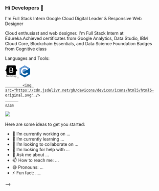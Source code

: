 ### Hi Developers 👋


I'm
Full Stack Intern
Google Cloud Digital Leader & Responsive Web Designer

Cloud enthusiast and web designer. I'm Full Stack Intern at Edureka.Achieved certificates from Google Analytics, Data Studio, IBM Cloud Core, Blockchain Essentials, and Data Science Foundation Badges from Cognitive class




Languages and Tools: 

<a href="https://getbootstrap.com" target="_blank" rel="noreferrer">
        <img src="https://raw.githubusercontent.com/devicons/devicon/master/icons/bootstrap/bootstrap-plain-wordmark.svg" alt="bootstrap" width="40" height="40" />
    </a>
    <a href="https://www.cprogramming.com/" target="_blank" rel="noreferrer">
        <img src="https://raw.githubusercontent.com/devicons/devicon/master/icons/c/c-original.svg" alt="c" width="40" height="40" />
    </a>
    <a href="https://www.html.com/" target="_blank" rel="noreferrer">
       
            <img src="https://cdn.jsdelivr.net/gh/devicons/devicon/icons/html5/html5-original.svg" />
          
    </a>
    
         
          
</a>

    
   
   
    
    

![](https://activity-graph.herokuapp.com/graph?username=aakashdeveloper&theme=react-dark&area=true)

Here are some ideas to get you started:

- 🔭 I’m currently working on ...
- 🌱 I’m currently learning ...
- 👯 I’m looking to collaborate on ...
- 🤔 I’m looking for help with ...
- 💬 Ask me about ...
- 📫 How to reach me: ...
- 😄 Pronouns: ...
- ⚡ Fun fact: .....

-->
